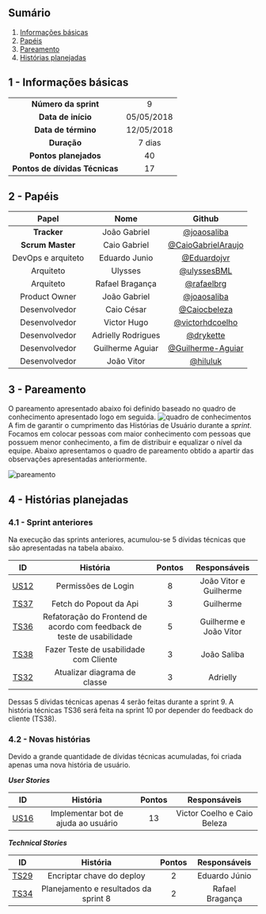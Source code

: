 ## Sumário

1. [Informações básicas](#1---informações-básicas)
1. [Papéis](#2---papéis)
1. [Pareamento](#3---pareamento)
1. [Histórias planejadas](#4---histórias-planejadas)


## 1 - Informações básicas

| | |
|:--:|:--:|
|**Número da sprint**|9|
|**Data de início**|05/05/2018|
|**Data de término**|12/05/2018|
|**Duração**|7 dias|
|**Pontos planejados**|40|
|**Pontos de dívidas Técnicas**|17|

## 2 - Papéis

|Papel|Nome|Github|
|:---:|:--:|:--:|
|**Tracker**|João Gabriel|[@joaosaliba]()|
|**Scrum Master**|Caio Gabriel| [@CaioGabrielAraujo]()|
|DevOps e arquiteto|Eduardo Junio|[@Eduardojvr](https://github.com/Eduardojvr)|
|Arquiteto|Ulysses|[@ulyssesBML]()|
|Arquiteto|Rafael Bragança|[@rafaelbrg](https://github.com/rafaelbrg)|
|Product Owner|João Gabriel|[@joaosaliba]()|
|Desenvolvedor|Caio César|[@Caiocbeleza]()|
|Desenvolvedor|Victor Hugo|[@victorhdcoelho]()|
|Desenvolvedor|Adrielly Rodrigues|[@drykette]()|
|Desenvolvedor|Guilherme Aguiar|[@Guilherme-Aguiar]()|
|Desenvolvedor|João Vitor|[@hiluluk]()|

## 3 - Pareamento
       
O pareamento apresentado abaixo foi definido baseado no quadro de conhecimento apresentado logo em seguida.
![quadro de conhecimentos](https://github.com/fga-gpp-mds/2018.1_Gerencia_mais/blob/is144_sprint_6/docs/documentos/imagens/Sprint6/quadro_conhecimento.png) 
A fim de garantir o cumprimento das Histórias de Usuário durante a *sprint*. Focamos em colocar pessoas com maior conhecimento com pessoas que possuem menor conhecimento, a fim de distribuir e equalizar o nível da equipe. Abaixo apresentamos o quadro de pareamento obtido a apartir das observações apresentadas anteriormente.

![pareamento](https://github.com/fga-gpp-mds/2018.1_Gerencia_mais/blob/is163_sprint9_planning/docs/documentos/imagens/Sprint_9/pareamentos9.png)


## 4 - Histórias planejadas

### 4.1 - Sprint anteriores

Na execução das sprints anteriores, acumulou-se 5 dívidas técnicas que são apresentadas na tabela abaixo.

|ID|História|Pontos|Responsáveis|
|:-:|:-----:|:----:|:----------:|
|[US12](https://github.com/fga-gpp-mds/2018.1_Gerencia_mais/issues/156)|Permissões de Login|8|João Vitor e Guilherme||
|[TS37](https://github.com/fga-gpp-mds/2018.1_Gerencia_mais/issues/136)|Fetch do Popout da Api|3|Guilherme|
|[TS36](https://github.com/fga-gpp-mds/2018.1_Gerencia_mais/issues/155)|Refatoração do Frontend de acordo com feedback de teste de usabilidade|5|Guilherme e João Vitor|
|[TS38](https://github.com/fga-gpp-mds/2018.1_Gerencia_mais/issues/153)|Fazer Teste de usabilidade com Cliente|3|João Saliba|
|[TS32](https://github.com/fga-gpp-mds/2018.1_Gerencia_mais/issues/152)|Atualizar diagrama de classe|3|Adrielly|

Dessas 5 dívidas técnicas apenas 4 serão feitas durante a sprint 9. A história técnicas TS36 será feita na sprint 10 por depender do feedback do cliente (TS38).

### 4.2 - Novas histórias

Devido a grande quantidade de dívidas técnicas acumuladas, foi criada apenas uma nova história de usuário.

  ***User Stories***

|ID|História|Pontos|Responsáveis|
|:-:|:-----:|:----:|:----------:|
|[US16](https://github.com/fga-gpp-mds/2018.1_Gerencia_mais/issues/166)|Implementar bot de ajuda ao usuário|13|Victor Coelho e Caio Beleza|

  ***Technical Stories***
  

|ID|História|Pontos|Responsáveis|
|:-:|:-----:|:----:|:----------:|
|[TS29](https://github.com/fga-gpp-mds/2018.1_Gerencia_mais/issues/146)|Encriptar chave do deploy|2|Eduardo Júnio|  
|[TS34](https://github.com/fga-gpp-mds/2018.1_Gerencia_mais/issues/164)|Planejamento e resultados da sprint 8|2|Rafael Bragança|  

      

